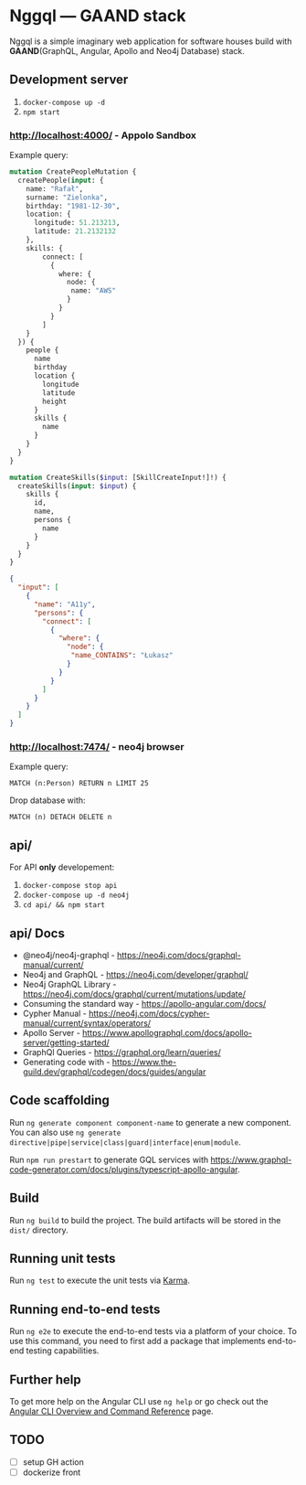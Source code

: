 # Nggql — GAAND stack

Nggql is a simple imaginary web application for software houses build with __GAAND__(GraphQL, Angular, Apollo and Neo4j Database) stack.

## Development server

1. `docker-compose up -d`
2. `npm start`

### <http://localhost:4000/> - Appolo Sandbox

Example query:

```graphql
mutation CreatePeopleMutation {
  createPeople(input: {
    name: "Rafał",
    surname: "Zielonka",
    birthday: "1981-12-30",
    location: {
      longitude: 51.213213,
      latitude: 21.2132132
    },
    skills: {
        connect: [
          {
            where: {
              node: {
               name: "AWS"
              }
            }
          }
        ]
    }
  }) {
    people {
      name
      birthday
      location {
        longitude
        latitude
        height
      }
      skills {
        name
      }
    }
  }
}
```

```graphql
mutation CreateSkills($input: [SkillCreateInput!]!) {
  createSkills(input: $input) {
    skills {
      id,
      name,
      persons {
        name
      }
    }
  }
}
```

```json
{
  "input": [
    {
      "name": "A11y",
      "persons": {
        "connect": [
          {
            "where": {
              "node": {
               "name_CONTAINS": "Łukasz"
              }
            }
          }
        ]
      }
    }
  ]
}
```

### <http://localhost:7474/> - neo4j browser

Example query:

```cypher
MATCH (n:Person) RETURN n LIMIT 25
```

Drop database with:

```cypher
MATCH (n) DETACH DELETE n
```

## api/

For API __only__ developement:

1. `docker-compose stop api`
2. `docker-compose up -d neo4j`
3. `cd api/ && npm start`

## api/ Docs

- @neo4j/neo4j-graphql -  <https://neo4j.com/docs/graphql-manual/current/>
- Neo4j and GraphQL - <https://neo4j.com/developer/graphql/>
- Neo4j GraphQL Library - <https://neo4j.com/docs/graphql/current/mutations/update/>
- Consuming the standard way - <https://apollo-angular.com/docs/>
- Cypher Manual - <https://neo4j.com/docs/cypher-manual/current/syntax/operators/>
- Apollo Server - <https://www.apollographql.com/docs/apollo-server/getting-started/>
- GraphQl Queries - <https://graphql.org/learn/queries/>
- Generating code with - <https://www.the-guild.dev/graphql/codegen/docs/guides/angular>

## Code scaffolding

Run `ng generate component component-name` to generate a new component. You can also use `ng generate directive|pipe|service|class|guard|interface|enum|module`.

Run `npm run prestart` to generate GQL services with <https://www.graphql-code-generator.com/docs/plugins/typescript-apollo-angular>.

## Build

Run `ng build` to build the project. The build artifacts will be stored in the `dist/` directory.

## Running unit tests

Run `ng test` to execute the unit tests via [Karma](https://karma-runner.github.io).

## Running end-to-end tests

Run `ng e2e` to execute the end-to-end tests via a platform of your choice. To use this command, you need to first add a package that implements end-to-end testing capabilities.

## Further help

To get more help on the Angular CLI use `ng help` or go check out the [Angular CLI Overview and Command Reference](https://angular.io/cli) page.

## TODO

- [ ] setup GH action
- [ ] dockerize front
